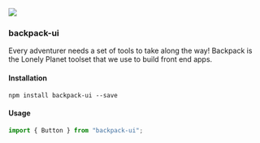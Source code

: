 ![](https://travis-ci.org/lonelyplanet/backpack-ui.svg?branch=master)

### backpack-ui
Every adventurer needs a set of tools to take along the way! Backpack is the Lonely Planet toolset that we use to build front end 
apps.

#### Installation

```shell
npm install backpack-ui --save
```

#### Usage

```js
import { Button } from "backpack-ui";
```
